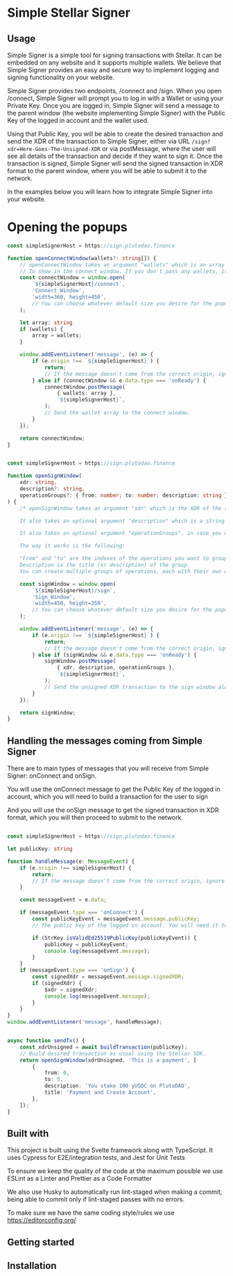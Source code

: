 # Simple Stellar Signer

## Usage

Simple Signer is a simple tool for signing transactions with Stellar. It can be embedded on any website and it supports multiple wallets. We believe that Simple Signer provides an easy and secure way to implement logging and signing functionality on your website.

Simple Signer provides two endpoints, /connect and /sign. When you open /connect, Simple Signer will prompt you to log in with a Wallet or using your Private Key. Once you are logged in, Simple Signer will send a message to the parent window (the website implementing Simple Signer) with the Public Key of the logged in account and the wallet used.

Using that Public Key, you will be able to create the desired transaction and send the XDR of the transaction to Simple Signer, either via URL `/sign?xdr=Here-Goes-The-Unsigned-XDR` or via postMessage, where the user will see all details of the transaction and decide if they want to sign it. Once the transaction is signed, Simple Signer will send the signed transaction in XDR format to the parent window, where you will be able to submit it to the network.

In the examples below you will learn how to integrate Simple Signer into your website.

# Opening the popups

```typescript
const simpleSignerHost = https://sign.plutodao.finance

function openConnectWindow(wallets?: string[]) {
    // openConnectWindow takes an argument "wallets" which is an array of wallets, that way you can choose which wallets
    // To show in the connect window. If you don't pass any wallets, it will show all wallets.
    const connectWindow = window.open(
        `${simpleSignerHost}/connect`,
        'Connect_Window',
        'width=360, height=450',
        // You can choose whatever default size you desire for the popup window, we recommend 360x450
    );

    let array: string
    if (wallets) {
        array = wallets;
    }

    window.addEventListener('message', (e) => {
        if (e.origin !== `${simpleSignerHost}`) {
            return;
            // If the message doesn't come from the correct origin, ignore it.
        } else if (connectWindow && e.data.type === 'onReady') {
            connectWindow.postMessage(
                { wallets: array },
                `${simpleSignerHost}`,
            );
            // Send the wallet array to the connect window.
        }
    });

    return connectWindow;
}
```

```typescript

const simpleSignerHost = https://sign.plutodao.finance

function openSignWindow(
    xdr: string,
    description?: string,
    operationGroups?: { from: number; to: number; description: string }[],
) {
    /* openSignWindow takes an argument "xdr" which is the XDR of the transaction you want the user to sign.

    It also takes an optional argument "description" which is a string that will be shown as the description of the full transaction.

    It also takes an optional argument "operationGroups", in case you want to group some operations together.

    The way it works is the following:

    "From" and "to" are the indexes of the operations you want to group together.
    Description is the title (or description) of the group.
    You can create multiple groups of operations, each with their own description */

    const signWindow = window.open(
        `${simpleSignerHost}/sign`,
        'Sign_Window',
        'width=450, height=350',
        // You can choose whatever default size you desire for the popup window.
    );

    window.addEventListener('message', (e) => {
        if (e.origin !== `${simpleSignerHost}`) {
            return;
            // If the message doesn't come from the correct origin, ignore it.
        } else if (signWindow && e.data.type === 'onReady') {
            signWindow.postMessage(
                { xdr, description, operationGroups },
                `${simpleSignerHost}`,
            );
            // Send the unsigned XDR transaction to the sign window along with the optional description and operation groups.
        }
    });

    return signWindow;
}
```

## Handling the messages coming from Simple Signer

There are to main types of messages that you will receive from Simple Signer: onConnect and onSign.

You will use the onConnect message to get the Public Key of the logged in account, which you will need to build a transaction for the user to sign

And you will use the onSign message to get the signed transaction in XDR format, which you will then proceed to submit to the network.

```typescript

const simpleSignerHost = https://sign.plutodao.finance

let publicKey: string

function handleMessage(e: MessageEvent) {
    if (e.origin !== simpleSignerHost) {
        return;
        // If the message doesn't come from the correct origin, ignore it.
    }

    const messageEvent = e.data;

    if (messageEvent.type === 'onConnect') {
        const publicKeyEvent = messageEvent.message.publicKey;
        // The public key of the logged in account. You will need it to build the transaction you want the user to sign.

        if (StrKey.isValidEd25519PublicKey(publicKeyEvent)) {
            publicKey = publicKeyEvent;
            console.log(messageEvent.message);
        }
    }
    if (messageEvent.type === 'onSign') {
        const signedXdr = messageEvent.message.signedXDR;
        if (signedXdr) {
            $xdr = signedXdr;
            console.log(messageEvent.message);
        }
    }
}
window.addEventListener('message', handleMessage);


async function sendTx() {
    const xdrUnsigned = await buildTransaction(publicKey);
    // Build desired transaction as usual using the Stellar SDK.
    return openSignWindow(xdrUnsigned, 'This is a payment', [
        {
            from: 0,
            to: 5,
            description: 'You stake 100 yUSDC on PlutoDAO',
            title: 'Payment and Create Account',
        },
    ]);
}

```

## Built with

This project is built using the Svelte framework along with TypeScript. It uses Cypress for E2E/integration tests, and Jest for Unit Tests

To ensure we keep the quality of the code at the maximum possible we use ESLint as a Linter and Prettier as a Code Formatter

We also use Husky to automatically run lint-staged when making a commit, being able to commit only if lint-staged passes with no errors.

To make sure we have the same coding style/rules we use https://editorconfig.org/

## Getting started

## Installation
